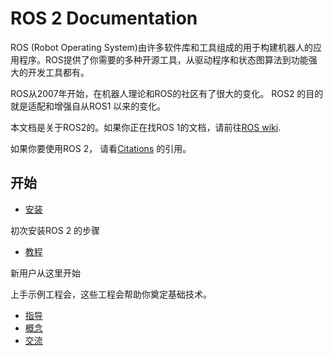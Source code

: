 # ROS 2 Documentation

ROS (Robot Operating System)由许多软件库和工具组成的用于构建机器人的应用程序。ROS提供了你需要的多种开源工具，从驱动程序和状态图算法到功能强大的开发工具都有。

ROS从2007年开始，在机器人理论和ROS的社区有了很大的变化。 ROS2 的目的就是适配和增强自从ROS1 以来的变化。

本文档是关于ROS2的。如果你正在找ROS 1的文档，请前往[ROS wiki](https://wiki.ros.org/).

如果你要使用ROS 2， 请看[Citations](https://docs.ros.org/en/iron/Citations.html) 的引用。

## 开始

* [安装](https://docs.ros.org/en/iron/Installation.html)

&#x20;         初次安装ROS 2 的步骤

* [教程](https://docs.ros.org/en/iron/Tutorials.html)

&#x20;         新用户从这里开始

&#x20;         上手示例工程会，这些工程会帮助你奠定基础技术。



* [指导](https://docs.ros.org/en/iron/How-To-Guides.html)
* [概念](https://docs.ros.org/en/iron/Concepts.html)
* [交流](https://docs.ros.org/en/iron/Contact.html)
